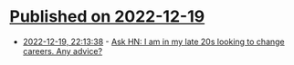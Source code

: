 # [Published on 2022-12-19](index.md)

* [2022-12-19, 22:13:38](https://news.ycombinator.com/item?id=34058487) - [Ask HN: I am in my late 20s looking to change careers. Any advice?](https://news.ycombinator.com/item?id=34058487)
